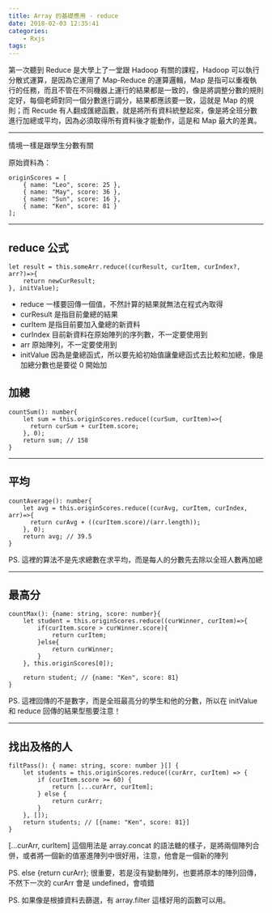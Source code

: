 ```yaml
---
title: Array 的基礎應用 - reduce
date: 2018-02-03 12:35:41
categories:
    - Rxjs
tags:
---
```


第一次聽到 Reduce 是大學上了一堂跟 Hadoop 有關的課程，Hadoop 可以執行分散式運算，是因為它運用了 Map-Reduce 的運算邏輯，Map 是指可以重複執行的任務，而且不管在不同機器上運行的結果都是一致的，像是將調整分數的規則定好，每個老師對同一個分數進行調分，結果都應該要一致，這就是 Map 的規則；而 Recude 有人翻成匯總函數，就是將所有資料統整起來，像是將全班分數進行加總或平均，因為必須取得所有資料後才能動作，這是和 Map 最大的差異。

<!--more-->

---

情境一樣是跟學生分數有關

原始資料為：

```
originScores = [
    { name: "Leo", score: 25 },
    { name: "May", score: 36 },
    { name: "Sun", score: 16 },
    { name: "Ken", score: 81 }
];
```
--- 

## reduce 公式

```
let result = this.someArr.reduce((curResult, curItem, curIndex?, arr?)=>{
    return newCurResult;
}, initValue);
```

* reduce 一樣要回傳一個值，不然計算的結果就無法在程式內取得
* curResult 是指目前彙總的結果
* curItem 是指目前要加入彙總的新資料
* curIndex 目前新資料在原始陣列的序列數，不一定要使用到
* arr 原始陣列，不一定要使用到
* initValue 因為是彙總函式，所以要先給初始值讓彙總函式去比較和加總，像是加總分數也是要從 0 開始加

## 加總

```
countSum(): number{
    let sum = this.originScores.reduce((curSum, curItem)=>{
      return curSum + curItem.score;
    }, 0);
    return sum; // 158
}
```

---

## 平均

```
countAverage(): number{
    let avg = this.originScores.reduce((curAvg, curItem, curIndex, arr)=>{
      return curAvg + ((curItem.score)/(arr.length));
    }, 0);
    return avg; // 39.5
}
```

PS. 這裡的算法不是先求總數在求平均，而是每人的分數先去除以全班人數再加總

---

## 最高分

```
countMax(): {name: string, score: number}{
    let student = this.originScores.reduce((curWinner, curItem)=>{
        if(curItem.score > curWinner.score){
            return curItem;
        }else{
            return curWinner;
        }
    }, this.originScores[0]);

    return student; // {name: "Ken", score: 81}
}
```

PS. 這裡回傳的不是數字，而是全班最高分的學生和他的分數，所以在 initValue 和 reduce 回傳的結果型態要注意！

--- 

## 找出及格的人

```
filtPass(): { name: string, score: number }[] {
    let students = this.originScores.reduce((curArr, curItem) => {
        if (curItem.score >= 60) {
            return [...curArr, curItem];
        } else {
            return curArr;
        }
    }, []);
    return students; // [{name: "Ken", score: 81}]
}
```

[...curArr, curItem] 這個用法是 array.concat 的語法糖的樣子，是將兩個陣列合併，或者將一個新的值塞進陣列中很好用，注意，他會是一個新的陣列

PS. else {return curArr}; 很重要，若是沒有變動陣列，也要將原本的陣列回傳，不然下一次的 curArr 會是 undefined，會噴錯

PS. 如果像是根據資料去篩選，有 array.filter 這樣好用的函數可以用。
